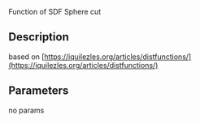 Function of SDF Sphere cut


## Description


based on [https://iquilezles.org/articles/distfunctions/](https://iquilezles.org/articles/distfunctions/)

## Parameters
no params